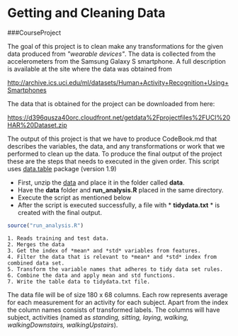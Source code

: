 # Getting and Cleaning Data 
###CourseProject

The goal of this project is to clean make any transformations for the given data produced from *"wearable devices"*. The data is collected from the accelerometers from the Samsung Galaxy S smartphone. A full description is available at the site where the data was obtained from

http://archive.ics.uci.edu/ml/datasets/Human+Activity+Recognition+Using+Smartphones

The data that is obtained for the project can be downloaded from here:

https://d396qusza40orc.cloudfront.net/getdata%2Fprojectfiles%2FUCI%20HAR%20Dataset.zip

The output of this project is that we have to produce CodeBook.md that describes the variables, the data, and any transformations or work that we performed to clean up the data. To produce the final output of the project these are the steps that needs to executed in the given order. This script uses [data.table] package (version 1.9)


  - First, unzip the [data] and place it in the folder called **data**.
  - Have the  **data** folder and **run_analysis.R** placed in the same directory.
  - Execute the script as mentioned below
  - After the script is executed successfully, a file with * **tidydata.txt** * is created with the final output.
```R
source("run_analysis.R")
```
    1. Reads training and test data.
    2. Merges the data
    3. Get the index of *mean* and *std* variables from features.
    4. Filter the data that is relevant to *mean* and *std* index from combined data set.
    5. Transform the variable names that adheres to tidy data set rules.
    6. Combine the data and apply mean and std functions.
    7. Write the table data to tidydata.txt file.
  
  The data file will be of size 180 x 68 columns. Each row represents average for each measurement for an activity for each subject. Apart from the index the column names consists of transformed labels. The columns will have subject, activities (named as _standing, sitting, laying, walking, walkingDownstairs, walkingUpstairs_). 


[data.table]:http://cran.r-project.org/web/packages/data.table/index.html
[data]:https://d396qusza40orc.cloudfront.net/getdata%2Fprojectfiles%2FUCI%20HAR%20Dataset.zip